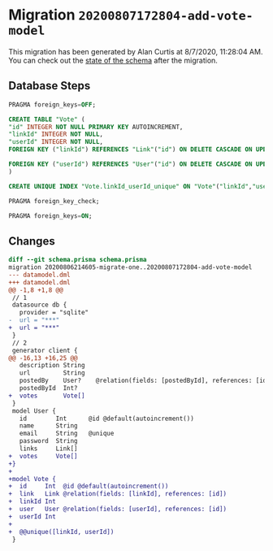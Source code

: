 # Migration `20200807172804-add-vote-model`

This migration has been generated by Alan Curtis at 8/7/2020, 11:28:04 AM.
You can check out the [state of the schema](./schema.prisma) after the migration.

## Database Steps

```sql
PRAGMA foreign_keys=OFF;

CREATE TABLE "Vote" (
"id" INTEGER NOT NULL PRIMARY KEY AUTOINCREMENT,
"linkId" INTEGER NOT NULL,
"userId" INTEGER NOT NULL,
FOREIGN KEY ("linkId") REFERENCES "Link"("id") ON DELETE CASCADE ON UPDATE CASCADE,

FOREIGN KEY ("userId") REFERENCES "User"("id") ON DELETE CASCADE ON UPDATE CASCADE
)

CREATE UNIQUE INDEX "Vote.linkId_userId_unique" ON "Vote"("linkId","userId")

PRAGMA foreign_key_check;

PRAGMA foreign_keys=ON;
```

## Changes

```diff
diff --git schema.prisma schema.prisma
migration 20200806214605-migrate-one..20200807172804-add-vote-model
--- datamodel.dml
+++ datamodel.dml
@@ -1,8 +1,8 @@
 // 1
 datasource db {
   provider = "sqlite"
-  url = "***"
+  url = "***"
 }
 // 2
 generator client {
@@ -16,13 +16,25 @@
   description String
   url         String
   postedBy    User?    @relation(fields: [postedById], references: [id])
   postedById  Int?
+  votes       Vote[]
 }
 model User {
   id        Int      @id @default(autoincrement())
   name      String
   email     String   @unique
   password  String
   links     Link[]
+  votes     Vote[]
+}
+
+model Vote {
+  id     Int  @id @default(autoincrement())
+  link   Link @relation(fields: [linkId], references: [id])
+  linkId Int
+  user   User @relation(fields: [userId], references: [id])
+  userId Int
+
+  @@unique([linkId, userId])
 }
```


